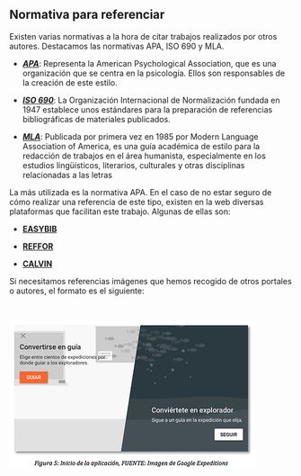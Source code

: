 ## Normativa para referenciar

Existen varias normativas a la hora de citar trabajos realizados por otros autores. Destacamos las normativas APA, ISO 690 y MLA.​

*   _**[APA](http://www.apa.org/)**_: Representa la American Psychological Association, que es una organización que se centra en la psicología. Ellos son responsables de la creación de este estilo.
    
*   _**[ISO 690](https://www.iso.org/home.html)**_: La Organización Internacional de Normalización fundada en 1947 establece unos estándares para la preparación de referencias bibliográficas de materiales publicados.
    
*   _**[MLA](https://www.mla.org/)**_: Publicada por primera vez en 1985 por Modern Language Association of America, es una guía académica de estilo para la redacción de trabajos en el área humanista, especialmente en los estudios lingüísticos, literarios, culturales y otras disciplinas relacionadas a las letras
    

​La más utilizada es la normativa APA. En el caso de no estar seguro de cómo realizar una referencia de este tipo, existen en la web diversas plataformas que facilitan este trabajo. Algunas de ellas son:

*   **[EASYBIB](http://www.easybib.com/)**
    
*   **[REFFOR](http://reffor.us/index.php)**
    
*   **[CALVIN](http://www.calvin.edu/library/knightcite/index.php)**
    

​Si necesitamos referencias imágenes que hemos recogido de otros portales o autores, el formato es el siguiente:

​

![](https://raw.githubusercontent.com/catedu/introduccion-a-la-realidad-aumentada/master/img/Google_Expeditions.png)
